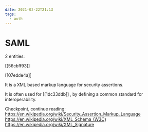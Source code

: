 ```yaml
---
date: 2021-02-22T21:13
tags: 
  - auth
---
```


# SAML

2 entities:

[[56cbff93]]

[[07edde4a]]

It is a XML based markup language for security assertions.

It is often used for [[1dc33ddb]] , by defining a common standard for interoperability.

Checkpoint, continue reading:
https://en.wikipedia.org/wiki/Security_Assertion_Markup_Language
https://en.wikipedia.org/wiki/XML_Schema_(W3C)
https://en.wikipedia.org/wiki/XML_Signature
